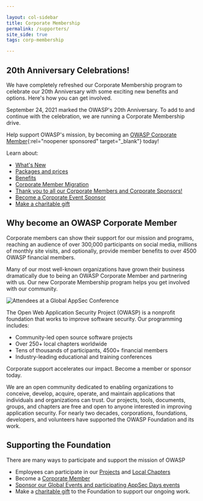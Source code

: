 ```yaml
---

layout: col-sidebar
title: Corporate Membership
permalink: /supporters/
site_side: true
tags: corp-membership

---
```


## 20th Anniversary Celebrations!

We have completely refreshed our Corporate Membership program to celebrate our 20th Anniversary with some exciting new benefits and options. Here's how you can get involved.

September 24, 2021 marked the OWASP's 20th Anniversary. To add to and continue with the celebration, we are running a Corporate Membership drive.

Help support OWASP's mission, by becoming an [OWASP Corporate Member](https://owasporg.atlassian.net/servicedesk/customer/portal/7/group/18/create/72){:rel="noopener sponsored" target="_blank"} today!

Learn about:

- [What's New](/supporters/whatsnew)
- [Packages and prices](/supporters/packages)
- [Benefits](/supporters/benefits)
- [Corporate Member Migration](/supporters/migration)
- [Thank you to all our Corporate Members and Corporate Sponsors!](/supporters/list)
- [Become a Corporate Event Sponsor](../corporate-sponsorships)
- [Make a charitable gift](/donate)

## Why become an OWASP Corporate Member

Corporate members can show their support for our mission and programs, reaching an audience of over 300,000 participants on social media, millions of monthly site visits, and optionally, provide member benefits to over 4500 OWASP financial members. 

Many of our most well-known organizations have grown their business dramatically due to being an OWASP Corporate Member and partnering with us. Our new Corporate Membership program helps you get involved with our community. 

![Attendees at a Global AppSec Conference](/assets/images/web/global-conference.png)

The Open Web Application Security Project (OWASP) is a nonprofit foundation that works to improve software security. Our programming includes:

- Community-led open source software projects
- Over 250+ local chapters worldwide
- Tens of thousands of participants, 4500+ financial members
- Industry-leading educational and training conferences

<p class="callout-mono right">Corporate support accelerates our impact. Become a member or sponsor today.</p>

We are an open community dedicated to enabling organizations to conceive, develop, acquire, operate, and maintain applications that individuals and organizations can trust. Our projects, tools, documents, groups, and chapters are free and open to anyone interested in improving application security. For nearly two decades, corporations, foundations, developers, and volunteers have supported the OWASP Foundation and its work. 

## Supporting the Foundation

There are many ways to participate and support the mission of OWASP

- Employees can participate in our [Projects](/projects) and [Local Chapters](/chapters)
- Become a [Corporate Member](./packages)
- [Sponsor our Global Events and participating AppSec Days events](../corporate-sponsorships)
- Make a [charitable gift](/donate) to the Foundation to support our ongoing work.
